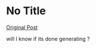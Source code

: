 # No Title

[Original Post](https://discourse.onlinedegree.iitm.ac.in/t/169029/408)

<p>will I know if its done generating ?</p>